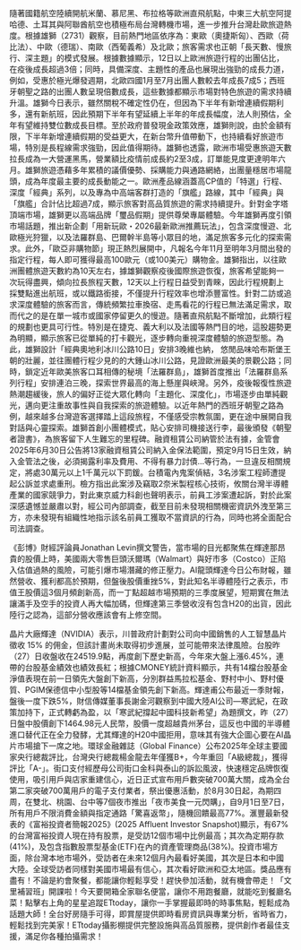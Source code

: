 隨著國籍航空陸續開航米蘭、慕尼黑、布拉格等歐洲直飛航點，中東三大航空阿提哈德、土耳其與阿聯酋航空也積極布局台灣轉機市場，進一步推升台灣赴歐旅遊熱度。根據雄獅（2731）觀察，目前熱門地區依序為：東歐（奧捷斯匈）、西歐（荷比法）、中歐（德瑞）、南歐（西葡義希）及北歐；旅客需求也正朝「長天數、慢旅行、深主題」的模式發展。根據數據顯示，12日以上歐洲旅遊行程的出團佔比，在疫後成長超過3倍；同時，具備深度、主題性的產品也展現出強勁的成長力道，例如，受惠於極光爆發週期，北歐四國1月至7月出團人數較去年成長7成5；西班牙朝聖之路的出團人數呈現倍數成長，這些數據都顯示市場對特色旅遊的需求持續升溫。雄獅今日表示，雖然關稅不確定性仍在，但因為下半年有新增連續假期利多，還有新航班，因此預期下半年有望延續上半年的年成長幅度，法人則預估，全年有望維持雙位數成長目標。至於政府普發現金政策效應，雄獅則說，由於金額有限，下半年新增連續假期的受益更大，在新台幣升值帶動下，也持續看好旅遊市場，特別是長程線需求強勁，因此值得期待。雄獅也透露，歐洲市場受惠旅遊天數拉長成為一大營運黑馬，營業額比疫情前成長約2至3成，訂單能見度更達明年六月。雄獅旅遊憑藉多年累積的議價優勢、採購能力與通路網絡，出團量穩居市場龍頭，成為年度最主要的成長動能之一。歐洲產品線涵蓋高CP值的「特選」行程、深度「經典」系列，以及專為中高端客群打造的「旗艦」路線，其中「經典」與「旗艦」合計佔比超過7成，顯示旅客對高品質旅遊的需求持續提升。針對金字塔頂端市場，雄獅更以高端品牌「璽品假期」提供尊榮專屬體驗。今年雄獅再度引領市場話題，推出新企劃「用新玩歐・2026最新歐洲推薦玩法」，包含深度慢遊、北歐極光狩獵，以及法羅群島、巴爾幹半島等小眾目的地，滿足旅客多元化的探索需求。此外，「歐亞非購物節」現正熱烈展開中，凡報名今年11月至明年3月間出發的指定行程，每人即可獲得最高100歐元（或100美元）購物金。雄獅指出，以往歐洲團體旅遊天數約為10天左右，據雄獅觀察疫後國際旅遊恢復，旅客希望能夠一次玩得盡興，傾向拉長旅程天數，12天以上行程日益受到青睞，因此行程規劃上採雙點進出航班，或以鐵路銜接，不僅提升行程效率也增添豐富性。針對二訪或追求深度體驗的旅客而言，傳統頻繁拉車換宿、走馬看花的行程已無法滿足需求，取而代之的是在單一城市或國家停留更久的慢遊。隨著直飛航點不斷增加，此類行程的規劃也更具可行性。特別是在捷克、義大利以及法國等熱門目的地，這股趨勢更為明顯，顯示旅客已從單純的打卡觀光，逐步轉向重視深度體驗的旅遊型態。為此，雄獅設計「經典奧地利冰川公路10日」安排3晚維也納， 悠閒品味哈布斯堡王朝的壯麗，並往團體行程少見的的大鍾山冰川公路，見證歐洲最美的景觀公路；同時，鎖定近年歐美旅客口耳相傳的秘境「法羅群島」，雄獅首度推出「法羅群島系列行程」安排連泊三晚，探索世界最高的海上懸崖與峽灣。另外，疫後報復性旅遊熱潮趨緩後，旅人的偏好正從大眾化轉向「主題化、深度化」，市場逐步由單純觀光，邁向更注重故事性與自我探索的旅遊體驗。以近年熱門的西班牙朝聖之路為例，越來越多台灣遊客選擇踏上這段旅程，不僅感受宗教氛圍，更在途中展開自我對話與心靈探索。雄獅首創小團體模式，貼心安排司機接送行李，最後頒發《朝聖者證書》，為旅客留下人生難忘的里程碑。融資租賃公司納管於法有據，金管會2025年6月30日公告將13家融資租賃公司納入金保法範圍，預定9月15日生效，納入金管法之後，必須揭露利率及費用、不得有暴力討債…等行為，一旦違反相關規定，將處30萬元以上1千萬元以下罰鍰。台積電內鬼案偵結，3名涉案工程師遭提起公訴並求處重刑。檢方指出此案涉及竊取2奈米製程核心技術，攸關台灣半導體產業的國家競爭力，對此東京威力科創也聲明表示，前員工涉案遭起訴，對於此案深感遺憾並嚴肅以對，經公司內部調查，截至目前未發現相關機密資訊外洩至第三方，亦未發現有組織性地指示該名前員工獲取不當資訊的行為，同時也將全面配合司法調查。


《彭博》財經評論員Jonathan Levin撰文警告，當市場的目光都聚焦在輝達那昂貴的股價上時，美國兩大零售巨頭沃爾瑪（Walmart）與好市多（Costco）正陷入估值過熱的風險，可能引爆市場潛藏的修正壓力。AI龍頭輝達今日公布財報，雖然營收、獲利都高於預期，但盤後股價重挫5%，對此知名半導體陸行之表示，市值王股價這3個月頻創新高，而一丁點超越市場預期的三季度展望，短期實在無法讓滿手及空手的投資人再大幅加碼，但輝達第三季營收沒有包含H20的出貨，因此陸行之認為，這部分營收應該會有上修空間。

晶片大廠輝達（NVIDIA）表示，川普政府計劃對公司向中國銷售的人工智慧晶片徵收 15% 的佣金，但該計畫尚未取得初步進展，並可能帶來法律風險。台股昨（27）日收盤收在24519.9點，再度創下歷史新高，今年來大盤上漲6.45%，連帶的台股基金績效也績效長紅；根據CMONEY統計資料顯示，共有14檔台股基金淨值表現在前一日領先大盤創下新高，分別群益馬拉松基金、野村中小、野村優質、PGIM保德信中小型股等14檔基金領先創下新高。輝達甫公布最近一季財報，盤後一度下跌5%，財信傳媒董事長謝金河觀察到中國大陸AI公司—寒武紀，在政策加持下，正式轉虧為盈，以「寒武紀撐起中國科技新希望」為題撰文，昨（27）日盤中股價創下1464.98元人民幣，股價一度超越貴州茅台，這反也中國的半導體進口替代正在全力發酵，尤其輝達的H20中國拒用，意味其有強大企圖心要在AI晶片市場搶下一席之地。環球金融雜誌（Global Finance）公布2025年全球主要國家央行總裁評比，台灣央行總裁楊金龍去年僅獲B+，今年重回「A級總裁」，獲得評比「A-」。街口支付經歷母公司街口金科與泰山的訴訟風波，快速穩定品牌恢復使用，吸引用戶與店家重建信心，近日正式宣布用戶數突破700萬大關，成為全台第二家突破700萬用戶的電子支付業者，祭出優惠活動，於8月30日起，為期四周，在雙北、桃園、台中等7個夜市推出「夜市美食一元閃購」，自9月1日至7日，所有用戶不限消費金額與指定通路「驚喜返幣」，隨機回饋最高77%。滙豐最新發表的《富裕投資者簡報2025》(2025 Affluent Investor Snapshot)顯示，有67%的台灣富裕投資人現在持有股票，是受訪12個市場中比例最高；其次為定期存款(41%)，及包含指數股票型基金(ETF)在內的資產管理商品(38%)。投資市場方面，除台灣本地市場外，受訪者在未來12個月內最看好美國，其次是日本和中國大陸。全球受訪者同樣對美國市場最有信心，其次看好歐洲和亞太地區。獎品應有盡有！不論是約會聚餐，都能讓你輕鬆享受！趕快參加活動，就有機會帶走！「文里補習班」開課啦！今天要開箱全家聯名便當，讓你不用跑餐廳，就能吃到餐廳名菜！點擊右上角的星星追蹤ETtoday，讓你一手掌握最即時的時事焦點，輕鬆成為話題大師！全台好房隨手可得，即賞屋提供即時看房資訊與專業分析，省時省力，輕鬆找到完美家！ETtoday攝影棚提供完整設施與高品質服務，提供創作者最佳支援，滿足你各種拍攝需求！